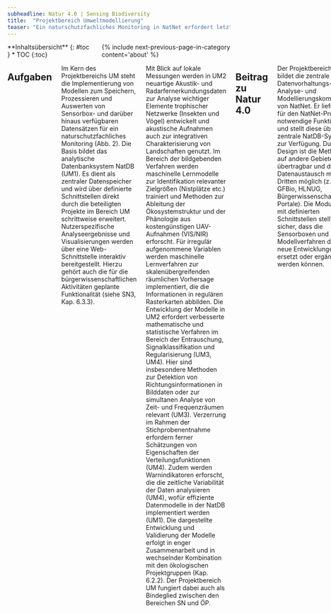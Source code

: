 ```yaml
---
subheadline: Natur 4.0 | Sensing Biodiversity
title:  "Projektbereich Umweltmodellierung"
teaser: "Ein naturschutzfachliches Monitoring in NatNet erfordert letztlich flächendeckende und zeitlich homogenisierte Datensätze, die die ökologischen Eigenschaften des Untersuchungsgebiets und die daran gebundenen Interaktionsnetzwerke abbilden. Im Projektbereich Umweltmodellierung (UM) werden hierfür operationelle Methoden zur Ableitung (klima-)ökologisch relevanter Informationen aus den heterogenen und raum-zeitlich diskontinuierlichen Datensätzen der Sensorboxen erforscht sowie räumliche Vorhersagemodelle entwickelt."
---
```

<div class="row">
<div class="medium-4 medium-push-8 columns" markdown="1">
<div class="panel radius" markdown="1">
**Inhaltsübersicht**
{: #toc }
*  TOC
{:toc}
</div>
{% include next-previous-page-in-category content='about' %}
</div><!-- /.medium-4.columns -->

<div class="medium-8 medium-pull-4 columns" markdown="1">



## Aufgaben
Im Kern des Projektbereichs UM steht die Implementierung von Modellen zum Speichern, Prozessieren und Auswerten von Sensorbox- und darüber hinaus verfügbaren Datensätzen für ein naturschutzfachliches Monitoring (Abb. 2). Die Basis bildet das analytische Datenbanksystem NatDB (UM1). Es dient als zentraler Datenspeicher und wird über definierte Schnittstellen direkt durch die beteiligten Projekte im Bereich UM schrittweise erweitert. Nutzerspezifische Analyseergebnisse und Visualisierungen werden über eine Web-Schnittstelle interaktiv bereitgestellt. Hierzu gehört auch die für die bürgerwissenschaftlichen Aktivitäten geplante Funktionalität (siehe SN3, Kap. 6.3.3). 

Mit Blick auf lokale Messungen werden in UM2 neuartige Akustik- und Radarfernerkundungsdaten zur Analyse wichtiger Elemente trophischer Netzwerke (Insekten und Vögel) entwickelt und akustische Aufnahmen auch zur integrativen Charakterisierung von Landschaften genutzt. Im Bereich der bildgebenden Verfahren werden maschinelle Lernmodelle zur Identifikation relevanter Zielgrößen (Nistplätze etc.) trainiert und Methoden zur Ableitung der Ökosystemstruktur und der Phänologie aus kostengünstigen UAV-Aufnahmen (VIS/NIR) erforscht. Für irregulär aufgenommene Variablen werden maschinelle Lernverfahren zur skalenübergreifenden räumlichen Vorhersage implementiert, die die Informationen in regulären Rasterkarten abbilden. Die Entwicklung der Modelle in UM2 erfordert verbesserte mathematische und statistische Verfahren im Bereich der Entrauschung, Signalklassifikation und Regularisierung (UM3, UM4). Hier sind insbesondere Methoden zur Detektion von Richtungsinformationen in Bilddaten oder zur simultanen Analyse von Zeit- und Frequenzräumen relevant (UM3). Verzerrung im Rahmen der Stichprobenentnahme erfordern ferner Schätzungen von Eigenschaften der Verteilungsfunktionen (UM4). Zudem werden Warnindikatoren erforscht, die die zeitliche Variabilität der Daten analysieren (UM4), wofür effiziente Datenmodelle in der NatDB implementiert werden (UM1). Die dargestellte Entwicklung und Validierung der Modelle erfolgt in enger Zusammenarbeit und in wechselnder Kombination mit den ökologischen Projektgruppen (Kap. 6.2.2). Der Projektbereich UM fungiert dabei auch als Bindeglied zwischen den Bereichen SN und ÖP. 



## Beitrag zu Natur 4.0
Der Projektbereich UM bildet die zentrale Datenvorhaltungs-, Analyse- und Modellierungskomponente von NatNet. Er liefert die für den NatNet-Prototyp notwendige Funktionalität und stellt diese über das zentrale NatDB-System zur Verfügung. Durch das Design ist die Methodik auf andere Gebiete übertragbar und der Datenaustausch mit Dritten möglich (z.B. GFBio, HLNUG, Bürgerwissenschafts-Portale). Die Modularität mit definierten Schnittstellen stellt zudem sicher, dass die Sensorboxen und Modellverfahren durch neue Entwicklungen ersetzt oder ergänzt werden können. 


## Teilprojekte


### UM1 | Datenintegration
{: #UM1 }

Projektleitung | [Bernhard Seeger]({{ site.baseurl }}{% link pages/de/team.md %}#bseeger)
Team | NN
Herausforderung | Durch das im GFBio-Projekt entwickelte VAT-System (Authmann et al. 2015) wurde bereits ein Werkzeug zur Datenintegration, Analyse und Visualisierung von Biodiversitätsdaten geschaffen, das sich ideal als Grundlage für die in diesem Projekt zu entwickelnde NatDB eignet. Es bietet Funktionalität für Import, Export, Verwaltung und Verarbeitung von Vektor- und Rasterdaten an. Daten können statisch importiert werden, eine dynamische Anbindung von Live-Daten und deren Persistierung ist in VAT derzeit aber noch nicht vorgesehen. Gleiches gilt für Bild- und Audiodaten, die zwar bereits interaktiv angezeigt, aber noch nicht verarbeitet werden können. VAT verfügt jedoch über eine Benutzer- und Projektverwaltung, die für die Erstellung von benutzerspezifischen Schnittstellen genutzt werden kann. Für die ökologische Wissenschaftsdomäne ist zudem die Interaktion mit R interessant, die sowohl im System die Einbindung von R-Funktionen als auch außerhalb den Aufruf der in VAT erzeugten Workflows in R ermöglicht. 


### UM2 | Fernerkundung und räumliche Vorhersage
{: #UM2 }

Projektleitung | [Jörg Bendix]({{ site.baseurl }}{% link pages/de/team.md %}#jbendix), [Hanna Meyer]({{ site.baseurl }}{% link pages/de/team.md %}#hmeyer), [Thomas Nauss]({{ site.baseurl }}{% link pages/de/team.md %}#tnauss), [Christoph Reudenbach]({{ site.baseurl }}{% link pages/de/team.md %}#creudenbach)
Team | NN
Herausforderung | Um konsistente, raum-zeitliche Datensätze bereitzustellen, müssen die irregulär vorliegenden Sensordaten in NatNet mit flächendeckenden, fernerkundlich erfassten Geodatensätzen verbunden werden. Die Ableitung von Ökosysteminformationen aus den heterogenen Fernerkundungsdaten erfordert dabei den Einsatz leistungsfähiger, maschineller Lernverfahren. Für das Monitoring von fliegenden Insekten und Vögeln ist ferner der Einbezug von Radar- und akustischen Informationen erforderlich. Allerdings stecken insbesondere die Radarverfahren zur mobilen Insektenerfassung noch in den Kinderschuhen und müssen auf Basis miniaturisierter Sensoren weiterentwickelt werden. 


### UM3 | Transformation, Regularisierung und Klassifikation
{: #UM3 }

Projektleitung | [Stephan Dahlke]({{ site.baseurl }}{% link pages/de/team.md %}#sdahlke)
Team | NN
Herausforderung | Im Rahmen von Natur 4.0 werden umfangreiche Datensätze unterschiedlicher Natur gesammelt und bereitgestellt. Dafür müssen sachgerechte, effiziente und verlässliche Analyseverfahren zur Extraktion der jeweils relevanten Information entwickelt werden. In Anbetracht der Größe der Datenmengen werden problemadaptierte Analyse-Verfahren, welche die strukturellen Unterschiede der verschiedenen Datentypen gezielt nutzen, im Mittelpunkt stehen.


### UM4 | Punktprozesse und Strukturbrüche
{: #UM4 }

Projektleitung | [Hajo Holzmann]({{ site.baseurl }}{% link pages/de/team.md %}#hholzmann)
Team | NN
Herausforderung | Bei aktuellen statistischen Methoden zur Ableitung von Vorkommenswahrscheinlichkeiten erfolgt die räumliche Vorhersage in der Regel durch Poissonsche Punktprozesse mit log-linearer Intensitätsfunktion in den erklärenden Variablen. Die zeitliche Variation ist für Monitoringprozesse wichtig, wird jedoch in diesen Modellen bisher nur unzureichend berücksichtigt. Insbesondere zeitliche Brüche können so nicht modelliert oder detektiert werden. Die Analyse von Fernerkundungsdaten zur Ableitung von Bestands- und Landschaftsstrukturen führt auf inverse Probleme, die derzeit in ad-hoc Verfahren mit Bayesschen Methoden gelöst werden, ohne den Grad der Regularisierung fundiert zu wählen.



{% include next-previous-page-in-category content='about' %}
